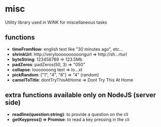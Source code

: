 # misc
Utility library used in WiNK for miscellaneous tasks

## functions
- **timeFromNow**: english text like "30 minutes ago", etc...
- **shrinkUrl**: http://veryloooooooooongurl => http://sh...rturl
- **byteString**: 123456789 => 123.5Mb
- **padZeros**: padZeros(50, 3) => "050"
- **collapse**: looooooong text => lo...xt
- **pickRandom**: ["1", "4", "8"] => "4" (random)
- **camelToTitle**: dontTryThisAtHome => Dont Try This At Home

## extra functions available only on NodeJS (server side)
- **readline(question:string)**: to provide a question on the cli
- **getKeypress() => Promise<string>**: to read a key pressing in the cli